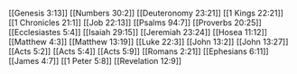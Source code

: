 [[Genesis 3:13]]
[[Numbers 30:2]]
[[Deuteronomy 23:21]]
[[1 Kings 22:21]]
[[1 Chronicles 21:1]]
[[Job 22:13]]
[[Psalms 94:7]]
[[Proverbs 20:25]]
[[Ecclesiastes 5:4]]
[[Isaiah 29:15]]
[[Jeremiah 23:24]]
[[Hosea 11:12]]
[[Matthew 4:3]]
[[Matthew 13:19]]
[[Luke 22:3]]
[[John 13:2]]
[[John 13:27]]
[[Acts 5:2]]
[[Acts 5:4]]
[[Acts 5:9]]
[[Romans 2:21]]
[[Ephesians 6:11]]
[[James 4:7]]
[[1 Peter 5:8]]
[[Revelation 12:9]]
